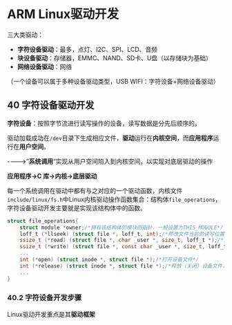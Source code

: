 # ARM Linux驱动开发

三大类驱动：

- **字符设备驱动**：最多，点灯、I2C、SPI、LCD、音频
- **块设备驱动**：存储器，EMMC、NAND、SD卡、U盘（以存储块为基础）
- **网络设备驱动**：网络

（一个设备可以属于多种设备驱动类型，USB WIFI：字符设备+网络设备驱动）



## 40 字符设备驱动开发

**字符设备**：按照字节流进行读写操作的设备，读写数据是分先后顺序的。

驱动加载成功在`/dev`目录下生成相应文件，**驱动**运行在**内核空间**，而**应用程序**运行在**用户空间**。

---->”**系统调用**“实现从用户空间陷入到内核空间，以实现对底层驱动的操作

**应用程序->C 库->内核->底层驱动**



每一个系统调用在驱动中都有与之对应的一个驱动函数，内核文件`include/linux/fs.h`中Linux内核驱动操作函数集合：结构体`file_operations`，字符设备驱动开发主要就是实现该结构体中的函数。

```c
struct file_operations{
	struct module *owner;/*拥有该结构体的模块的指针，一般设置为THIS_MODULE*/
    loff_t (*llseek) (struct file *, loff_t, int);/*修改文件当前的读写位置*/
    ssize_t (*read) (struct file *, char _user *, size_t, loff_t *);/*读取设备文件*/
    ssize_t (*write) (struct file *, const char _user *, size_t, loff_t *);/*向设备文件写入（发送）数据*/
    ...
    int (*open) (struct inode *, struct file *);/*打开设备文件*/
    int (*release) (struct inode *, struct file *);/*释放（关闭）设备文件，与应用程序的close函数对应*/
	...
}
```



### 40.2 字符设备开发步骤

Linux驱动开发重点是其**驱动框架**























